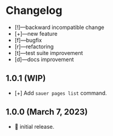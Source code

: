 # Changelog

-   [!]—backward incompatible change
-   [+]—new feature
-   [f]—bugfix
-   [r]—refactoring
-   [t]—test suite improvement
-   [d]—docs improvement

## 1.0.1 (WIP)

-   [+] Add `sauer pages list` command.


## 1.0.0 (March 7, 2023)

-   🎉 initial release.


